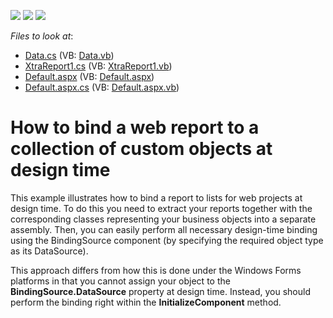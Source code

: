 <!-- default badges list -->
![](https://img.shields.io/endpoint?url=https://codecentral.devexpress.com/api/v1/VersionRange/128598677/13.1.5%2B)
[![](https://img.shields.io/badge/Open_in_DevExpress_Support_Center-FF7200?style=flat-square&logo=DevExpress&logoColor=white)](https://supportcenter.devexpress.com/ticket/details/E1936)
[![](https://img.shields.io/badge/📖_How_to_use_DevExpress_Examples-e9f6fc?style=flat-square)](https://docs.devexpress.com/GeneralInformation/403183)
<!-- default badges end -->
<!-- default file list -->
*Files to look at*:

* [Data.cs](./CS/Reports/Data.cs) (VB: [Data.vb](./VB/Reports/Data.vb))
* [XtraReport1.cs](./CS/Reports/XtraReport1.cs) (VB: [XtraReport1.vb](./VB/Reports/XtraReport1.vb))
* [Default.aspx](./CS/ShowReport/Default.aspx) (VB: [Default.aspx](./VB/ShowReport/Default.aspx))
* [Default.aspx.cs](./CS/ShowReport/Default.aspx.cs) (VB: [Default.aspx.vb](./VB/ShowReport/Default.aspx.vb))
<!-- default file list end -->
# How to bind a web report to a collection of custom objects at design time


<p>This example illustrates how to bind a report to lists for web projects at design time. To do this you need to extract your reports together with the corresponding classes representing your business objects into a separate assembly. Then, you can easily perform all necessary design-time binding using the BindingSource component (by specifying the required object type as its DataSource).</p><p>This approach differs from how this is done under the Windows Forms platforms in that you cannot assign your object to the <strong>BindingSource.DataSource</strong> property at design time. Instead, you should perform the binding right within the <strong>InitializeComponent</strong> method.</p>

<br/>


